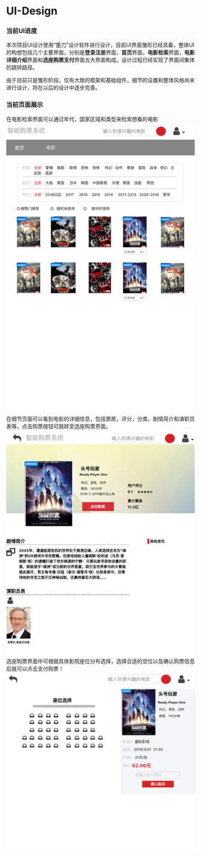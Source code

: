 # UI-Design

### 当前UI进度

​      本次项目UI设计使用“墨刀”设计软件进行设计，目前UI界面雏形已经具备，整体UI的构想包括几个主要界面，分别是**登录注册**界面，**首页**界面，**电影检索**界面，**电影详细介绍**界面和**选座购票支付**界面五大界面构成。设计过程已经实现了界面间集体的跳转路径。

​     由于目前只是雏形阶段，仅有大致的框架和基础组件，细节的设置和整体风格尚未进行设计，将在以后的设计中逐步完善。

### 当前页面展示
在电影检索界面可以通过年代，国家区域和类型来检索想看的电影
![](./UI_image/1-1_themePage.png)
在细节页面可以看到电影的详细信息，包括票房，评分，分类，剧情简介和演职员表等，点击购票按钮可跳转至选座购票界面。
![](./UI_image/1-2_detailPage.png)
选座购票界面中可根据具体影院座位分布选择，选择合适的空位以及确认购票信息后就可以点击支付购票！
![](./UI_image/2_pay.png)
